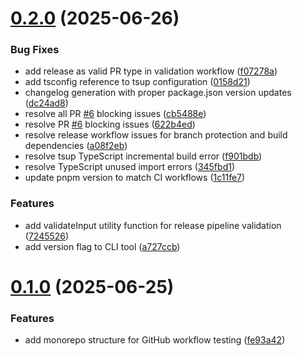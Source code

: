 # [0.2.0](https://github.com/aicd/aicd/compare/v0.1.0...v0.2.0) (2025-06-26)


### Bug Fixes

* add release as valid PR type in validation workflow ([f07278a](https://github.com/aicd/aicd/commit/f07278a379c969a1522812ab6fdb74b97c62838e))
* add tsconfig reference to tsup configuration ([0158d21](https://github.com/aicd/aicd/commit/0158d21568b1f9d791e4755c1557fbf308b51d50))
* changelog generation with proper package.json version updates ([dc24ad8](https://github.com/aicd/aicd/commit/dc24ad8715b47d51cc4b0b7e0ee51f27ef885bb6))
* resolve all PR [#6](https://github.com/aicd/aicd/issues/6) blocking issues ([cb5488e](https://github.com/aicd/aicd/commit/cb5488ee04c349825055962422d7a74ce9c699df))
* resolve PR [#6](https://github.com/aicd/aicd/issues/6) blocking issues ([622b4ed](https://github.com/aicd/aicd/commit/622b4ed81d926201e1573389be3683937ed0097a))
* resolve release workflow issues for branch protection and build dependencies ([a08f2eb](https://github.com/aicd/aicd/commit/a08f2eb2f2d19dbd2396e94df2e39ee1950e79e4))
* resolve tsup TypeScript incremental build error ([f901bdb](https://github.com/aicd/aicd/commit/f901bdb5fc958e1a2beef035184c03af9b69e44e))
* resolve TypeScript unused import errors ([345fbd1](https://github.com/aicd/aicd/commit/345fbd13ec762c4350e354ad3b30ded63afc4797))
* update pnpm version to match CI workflows ([1c11fe7](https://github.com/aicd/aicd/commit/1c11fe7c36867cc68c053fd67d97e50a851841f1))


### Features

* add validateInput utility function for release pipeline validation ([7245526](https://github.com/aicd/aicd/commit/72455260ead4ff443b2097302d27d8adf329dbc3))
* add version flag to CLI tool ([a727ccb](https://github.com/aicd/aicd/commit/a727ccb6412b25fd5b4598460de32b7e413e1237))



# [0.1.0](https://github.com/aicd/aicd/compare/fe93a4218c90e68d3777f4fb6466efefd52ff5be...v0.1.0) (2025-06-25)


### Features

* add monorepo structure for GitHub workflow testing ([fe93a42](https://github.com/aicd/aicd/commit/fe93a4218c90e68d3777f4fb6466efefd52ff5be))



